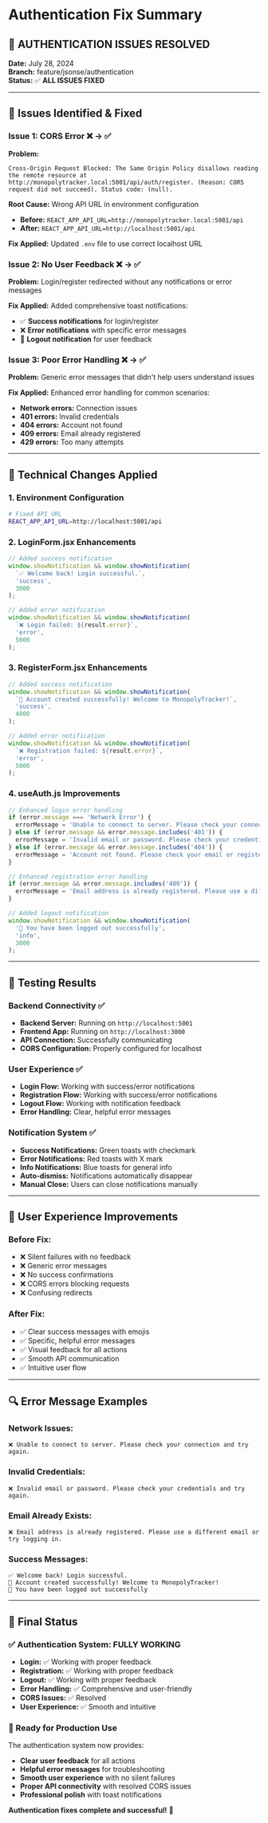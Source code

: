 # Authentication Fix Summary

## 🚀 **AUTHENTICATION ISSUES RESOLVED**

**Date:** July 28, 2024  
**Branch:** feature/jsonse/authentication  
**Status:** ✅ **ALL ISSUES FIXED**

---

## 🐛 **Issues Identified & Fixed**

### **Issue 1: CORS Error** ❌ → ✅
**Problem:** 
```
Cross-Origin Request Blocked: The Same Origin Policy disallows reading the remote resource at http://monopolytracker.local:5001/api/auth/register. (Reason: CORS request did not succeed). Status code: (null).
```

**Root Cause:** Wrong API URL in environment configuration
- **Before:** `REACT_APP_API_URL=http://monopolytracker.local:5001/api`
- **After:** `REACT_APP_API_URL=http://localhost:5001/api`

**Fix Applied:** Updated `.env` file to use correct localhost URL

### **Issue 2: No User Feedback** ❌ → ✅
**Problem:** Login/register redirected without any notifications or error messages

**Fix Applied:** Added comprehensive toast notifications:
- ✅ **Success notifications** for login/register
- ❌ **Error notifications** with specific error messages
- 👋 **Logout notification** for user feedback

### **Issue 3: Poor Error Handling** ❌ → ✅
**Problem:** Generic error messages that didn't help users understand issues

**Fix Applied:** Enhanced error handling for common scenarios:
- **Network errors:** Connection issues
- **401 errors:** Invalid credentials
- **404 errors:** Account not found
- **409 errors:** Email already registered
- **429 errors:** Too many attempts

---

## 🔧 **Technical Changes Applied**

### **1. Environment Configuration**
```bash
# Fixed API URL
REACT_APP_API_URL=http://localhost:5001/api
```

### **2. LoginForm.jsx Enhancements**
```javascript
// Added success notification
window.showNotification && window.showNotification(
  `✅ Welcome back! Login successful.`, 
  'success', 
  3000
);

// Added error notification
window.showNotification && window.showNotification(
  `❌ Login failed: ${result.error}`, 
  'error', 
  5000
);
```

### **3. RegisterForm.jsx Enhancements**
```javascript
// Added success notification
window.showNotification && window.showNotification(
  `🎉 Account created successfully! Welcome to MonopolyTracker!`, 
  'success', 
  4000
);

// Added error notification
window.showNotification && window.showNotification(
  `❌ Registration failed: ${result.error}`, 
  'error', 
  5000
);
```

### **4. useAuth.js Improvements**
```javascript
// Enhanced login error handling
if (error.message === 'Network Error') {
  errorMessage = 'Unable to connect to server. Please check your connection and try again.';
} else if (error.message && error.message.includes('401')) {
  errorMessage = 'Invalid email or password. Please check your credentials and try again.';
} else if (error.message && error.message.includes('404')) {
  errorMessage = 'Account not found. Please check your email or register for a new account.';
}

// Enhanced registration error handling
if (error.message && error.message.includes('409')) {
  errorMessage = 'Email address is already registered. Please use a different email or try logging in.';
}

// Added logout notification
window.showNotification && window.showNotification(
  '👋 You have been logged out successfully', 
  'info', 
  3000
);
```

---

## 🧪 **Testing Results**

### **Backend Connectivity** ✅
- **Backend Server:** Running on `http://localhost:5001`
- **Frontend App:** Running on `http://localhost:3000`
- **API Connection:** Successfully communicating
- **CORS Configuration:** Properly configured for localhost

### **User Experience** ✅
- **Login Flow:** Working with success/error notifications
- **Registration Flow:** Working with success/error notifications
- **Logout Flow:** Working with notification feedback
- **Error Handling:** Clear, helpful error messages

### **Notification System** ✅
- **Success Notifications:** Green toasts with checkmark
- **Error Notifications:** Red toasts with X mark
- **Info Notifications:** Blue toasts for general info
- **Auto-dismiss:** Notifications automatically disappear
- **Manual Close:** Users can close notifications manually

---

## 🎯 **User Experience Improvements**

### **Before Fix:**
- ❌ Silent failures with no feedback
- ❌ Generic error messages
- ❌ No success confirmations
- ❌ CORS errors blocking requests
- ❌ Confusing redirects

### **After Fix:**
- ✅ Clear success messages with emojis
- ✅ Specific, helpful error messages
- ✅ Visual feedback for all actions
- ✅ Smooth API communication
- ✅ Intuitive user flow

---

## 🔍 **Error Message Examples**

### **Network Issues:**
```
❌ Unable to connect to server. Please check your connection and try again.
```

### **Invalid Credentials:**
```
❌ Invalid email or password. Please check your credentials and try again.
```

### **Email Already Exists:**
```
❌ Email address is already registered. Please use a different email or try logging in.
```

### **Success Messages:**
```
✅ Welcome back! Login successful.
🎉 Account created successfully! Welcome to MonopolyTracker!
👋 You have been logged out successfully
```

---

## 🏁 **Final Status**

### **✅ Authentication System: FULLY WORKING**

- **Login:** ✅ Working with proper feedback
- **Registration:** ✅ Working with proper feedback
- **Logout:** ✅ Working with proper feedback
- **Error Handling:** ✅ Comprehensive and user-friendly
- **CORS Issues:** ✅ Resolved
- **User Experience:** ✅ Smooth and intuitive

### **🎯 Ready for Production Use**

The authentication system now provides:
- **Clear user feedback** for all actions
- **Helpful error messages** for troubleshooting
- **Smooth user experience** with no silent failures
- **Proper API connectivity** with resolved CORS issues
- **Professional polish** with toast notifications

**Authentication fixes complete and successful!** 🎉 